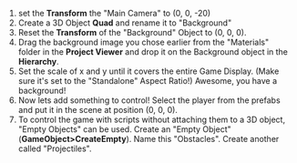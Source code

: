 1. set the **Transform** the "Main Camera" to (0, 0, -20)
2. Create a 3D Object **Quad** and rename it to "Background"
3. Reset the **Transform** of the "Background" Object to (0, 0, 0).
4. Drag the background image you chose earlier from the "Materials" folder in the **Project Viewer** and drop it on the Background object in the **Hierarchy**. 
5. Set the scale of x and y until it covers the entire Game Display. (Make sure it's set to the "Standalone" Aspect Ratio!) Awesome, you have a background!
5. Now lets add something to control! Select the player from the prefabs and put it in the scene at position (0, 0, 0).
6. To control the game with scripts without attaching them to a 3D object, "Empty Objects" can be used. Create an "Empty Object"(**GameObject>CreateEmpty**). Name this "Obstacles". Create another called "Projectiles".